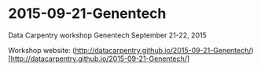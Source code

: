 
2015-09-21-Genentech
==================

Data Carpentry workshop
Genentech
September 21-22, 2015


Workshop website: (http://datacarpentry.github.io/2015-09-21-Genentech/)[http://datacarpentry.github.io/2015-09-21-Genentech/]




